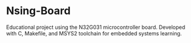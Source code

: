 # Nsing-Board
Educational project using the N32G031 microcontroller board. Developed with C, Makefile, and MSYS2 toolchain for embedded systems learning.

